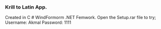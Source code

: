 ### Krill to Latin App.
Created in C # WindFormorm .NET Femwork.
Open the Setup.rar file to try;
Username: Akmal
Password: 1111
